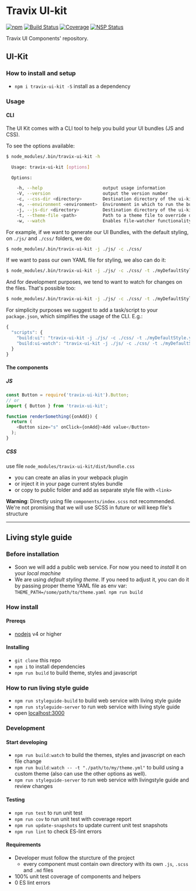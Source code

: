 # Travix UI-kit

[![npm](https://img.shields.io/npm/v/travix-ui-kit.svg)](https://www.npmjs.com/package/travix-ui-kit) [![Build Status](https://img.shields.io/travis/Travix-International/travix-ui-kit/master.svg)](http://travis-ci.org/Travix-International/travix-ui-kit) [![Coverage](https://img.shields.io/coveralls/Travix-International/travix-ui-kit.svg)](https://coveralls.io/github/Travix-International/travix-ui-kit) [![NSP Status](https://nodesecurity.io/orgs/travix-international-bv/projects/4757808e-0ffc-47dd-9c82-c48e782631dd/badge)](https://nodesecurity.io/orgs/travix-international-bv/projects/4757808e-0ffc-47dd-9c82-c48e782631dd)

Travix UI Components' repository.

## UI-Kit
### How to install and setup
- `npm i travix-ui-kit -S` install as a dependency

### Usage

#### CLI

The UI Kit comes with a CLI tool to help you build your UI bundles (JS and CSS).

To see the options available:

```bash
$ node_modules/.bin/travix-ui-kit -h

  Usage: travix-ui-kit [options]

  Options:

    -h, --help                       output usage information
    -V, --version                    output the version number
    -c, --css-dir <directory>        Destination directory of the ui-kit.css
    -e, --environment <environment>  Environment in which to run the build
    -j, --js-dir <directory>         Destination directory of the ui-kit.js
    -t, --theme-file <path>          Path to a theme file to override default UI Kit styles
    -w, --watch                      Enables file-watcher functionality
```

For example, if we want to generate our UI Bundles, with the default styling, on `./js/` and `./css/` folders,
we do:

```bash
$ node_modules/.bin/travix-ui-kit -j ./js/ -c ./css/
```

If we want to pass our own YAML file for styling, we also can do it:

```bash
$ node_modules/.bin/travix-ui-kit -j ./js/ -c ./css/ -t ./myDefaultStyle.yml
```

And for development purposes, we tend to want to watch for changes on the files.
That's possible too:

```bash
$ node_modules/.bin/travix-ui-kit -j ./js/ -c ./css/ -t ./myDefaultStyle.yml -w
```


For simplicity purposes we suggest to add a task/script to your `package.json`,
which simplifies the usage of the CLI. E.g.:

```js
{
  "scripts": {
    "build:ui": "travix-ui-kit -j ./js/ -c ./css/ -t ./myDefaultStyle.yml",
    "build:ui-watch": "travix-ui-kit -j ./js/ -c ./css/ -t ./myDefaultStyle.yml -w",
  }
}
```

#### The components

##### JS
 ```javascript
 const Button = require('travix-ui-kit').Button;
 // or
 import { Button } from 'travix-ui-kit';

 function renderSomething({onAdd}) {
   return (
     <Button size="s" onClick={onAdd}>Add value</Button>
   );
 }
 ```
##### CSS
use file `node_modules/travix-ui-kit/dist/bundle.css`
- you can create an alias in your webpack plugin
- or inject it in your page current styles bundle
- or copy to public folder and add as separate style file with `<link>`

**Warning**: Directly using file `components/index.scss` not recommended. We're not promising that we will use SCSS in future or will keep file's structure

---

## Living style guide

### Before installation
- Soon we will add a public web service. For now you need to *install* it on your *local machine*
- We are using *default styling theme*. If you need to adjust it, you can do it by passing proper theme YAML file as env var:
  `THEME_PATH=/some/path/to/theme.yaml npm run build`

### How install

#### Prereqs
- [nodejs](https://nodejs.org/en/) v4 or higher

#### Installing
- `git clone` this repo
- `npm i` to install dependencies
- `npm run build` to build theme, styles and javascript

### How to run living style guide
- `npm run styleguide-build` to build web service with living style guide
- `npm run styleguide-server` to run web service with living style guide
- open [localhost:3000](http://localhost:3000/)

### Development

#### Start developing

- `npm run build:watch` to build the themes, styles and javascript on each file change
- `npm run build:watch -- -t "./path/to/my/theme.yml"` to build using a custom theme (also can use the other options as well).
- `npm run styleguide-server` to run web service with livingstyle guide and review changes

#### Testing

- `npm run test` to run unit test
- `npm run cov` to run unit test with coverage report
- `npm run update-snapshots` to update current unit test snapshots
- `npm run lint` to check ES-lint errors

#### Requirements


- Developer must follow the sturcture of the project
  - every component must contain own directory with its own `.js`, `.scss` and `.md` files
- 100% unit test coverage of components and helpers
- 0 ES lint errors
